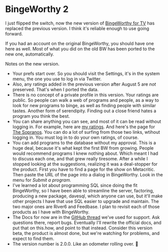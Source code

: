 # BingeWorthy 2
I just flipped the switch, now the  new version of <a href="http://bingeworthy.io/tv/">BingeWorthy for TV</a> has replaced the previous version. I think it's reliable enough to use going forward.

If you had an account on the original BingeWorthy, you should have one here as well. Most of what you did on the old BW has been ported to the new one, automatically. 

Notes on the new version. 
* Your prefs start over. So you should visit the Settings, it's in the system menu, the one you use to log in via Twitter. 
* Also, any ratings added in the previous version after August 5 are <i>not</i> preserved. That's when I ported the data.  
* There is no concept of a private profile in this version. Your ratings are public. So people can walk a web of programs and people, as a way to look for new programs to binge, as well as finding people with similar tastes. Another form of serendipity. Finding out a close friend hates a program you think the best.
* You can share anything you can see, and most of it can be read without logging in. For example, here are <a href="http://bingeworthy.io/tv/?screenname=davewiner">my ratings</a>. And here's the page for <a href="http://bingeworthy.io/tv/?id=https%3A%2F%2Fwww.metacritic.com%2Ftv%2Fthe-sopranos">The Sopranos</a>. You can do a lot of surfing from those two links, wtihout logging in. You must log in to do your own ratings, of course. 
* You can add programs to the database without my approval. This is a huge deal, because it's what kept the first BW from growing. People would recommend programs I knew nothing about. Which meant I had to discuss each one, and that grew really tiresome. After a while I stopped looking at the suggestions, realizing it was a deal-stopper for the product. First you have to find a page for the show on Metacritic. Then paste the URL of the page into a dialog in BingeWorthy. Look in the menu for <i>Submit a program.</i>
* I've learned a lot about programming SQL since doing the fit BingeWorthy, so I have been able to streamline the server, factoring, producing a new package, davesql, which anyone can use, but it'll make other projects I have that use SQL easier to upgrade and maintain. The two major ones are River6 and Feedbase. I plan to revisit each of those products as I have with BingeWorthy. 
* The Docs for now are in the <a href="https://github.com/scripting/Scripting-News/issues/184">GitHub thread</a> we've used for support. Ask questions there, report bugs. Eventually I'll rewrite the official docs, and put that on this.how, and point to that instead. Consider this version beta, the product is almost done, but we're watching for problems, and expect to find them.
* The version number is 2.0.0. Like an odometer rolling over. :rocket:

